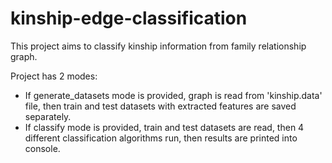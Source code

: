 # kinship-edge-classification
This project aims to classify kinship information from family relationship graph.

Project has 2 modes:
* If generate_datasets mode is provided, graph is read from 'kinship.data' file, then train and test datasets with
extracted features are saved separately.
* If classify mode is provided, train and test datasets are read, then 4 different classification algorithms
run, then results are printed into console.
